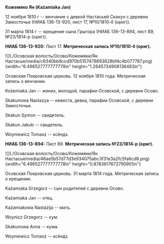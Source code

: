 **Кожемяко Ян (Każamiaka Jan)**

12 ноября 1810 г -- венчание с девкой Настасьей Скакун с деревни
Замосточье (НИАБ 136-13-920, лист 17, №10/1810-б (ориг)).

31 марта 1814 г -- крещение сына Грыгора (НИАБ 136-13-894, лист 89,
№23/1814-р (ориг)).

**НИАБ 136-13-920:** Лист 17. **Метрическая запись №10/1810-б (ориг).**

![](./Осовская волость/Осово/Кожемяки/Ян Настасья/media/c9340bb8ccd970b5157478693628bf4c4b077787.png){width="6.496527777777778in"
height="1.2645734908136483in"}

Осовская Покровская церковь. 12 ноября 1810 года. Метрическая запись о
венчании.

Kożemiaka Jan -- жених, молодой, парафии Осовской, с деревни Осовo.

Skakunowa Nastazya -- невеста, девка, парафии Осовской, с деревни
Замосточье.

Skakun Symon -- свидетель.

Skakun Jakub -- свидетель.

Woyniewicz Tomasz -- ксёндз.

**НИАБ 136-13-894:** Лист 89. **Метрическая запись №23/1814-р (ориг).**

![](./Осовская волость/Осово/Кожемяки/Ян Настасья/media/46ae5b57d77d3e934075abc3f31e3a2fc5fa6cd8.png){width="6.496527777777778in"
height="0.8783617672790901in"}

Осовская Покровская церковь. 31 марта 1814 года. Метрическая запись о
крещении.

Każamiaka Grzegorz -- сын родителей с деревни Осовo.

Każamiaka Jan -- отец.

Każamiakowa Nastazija -- мать.

Woynicz Grzegorz -- кум.

Skakunowa Anna -- кума.

Woyniewicz Tomasz -- ксёндз.
